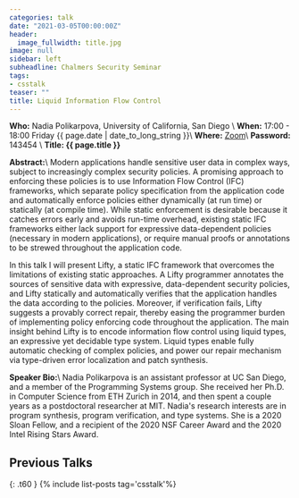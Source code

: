 ```yaml
---
categories: talk
date: "2021-03-05T00:00:00Z"
header:
  image_fullwidth: title.jpg
image: null
sidebar: left
subheadline: Chalmers Security Seminar
tags:
- csstalk
teaser: ""
title: Liquid Information Flow Control
---
```

**Who:**  Nadia Polikarpova, University of California, San Diego \\
**When:**  17:00 - 18:00 Friday {{ page.date | date_to_long_string }}\\
**Where:**  [Zoom](https://chalmers.zoom.us/my/securityseminar?pwd=UHBtVWtvSUs0STNoYTdiUmwreGRTUT09)\\
**Password:**  143454 \\
**Title: {{ page.title }}**

**Abstract:**\\
Modern applications handle sensitive user data in complex ways, subject to increasingly complex security policies. A promising approach to enforcing these policies is to use Information Flow Control (IFC) frameworks, which separate policy specification from the application code and automatically enforce policies either dynamically (at run time) or statically (at compile time). While static enforcement is desirable because it catches errors early and avoids run-time overhead, existing static IFC frameworks either lack support for expressive data-dependent policies (necessary in modern applications), or require manual proofs or annotations to be strewed throughout the application code.


In this talk I will present Lifty, a static IFC framework that overcomes the limitations of existing static approaches. A Lifty programmer annotates the sources of sensitive data with expressive, data-dependent security policies, and Lifty statically and automatically verifies that the application handles the data according to the policies. Moreover, if verification fails, Lifty suggests a provably correct repair, thereby easing the programmer burden of implementing policy enforcing code throughout the application. The main insight behind Lifty is to encode information flow control using liquid types, an expressive yet decidable type system. Liquid types enable fully automatic checking of complex policies, and power our repair mechanism via type-driven error localization and patch synthesis.



**Speaker Bio:**\\
Nadia Polikarpova is an assistant professor at UC San Diego, and a member of the Programming Systems group. She received her Ph.D. in Computer Science from ETH Zurich in 2014, and then spent a couple years as a postdoctoral researcher at MIT. Nadia's research interests are in program synthesis, program verification, and type systems. She is a 2020 Sloan Fellow, and a recipient of the 2020 NSF Career Award and the 2020 Intel Rising Stars Award.

## Previous Talks
{: .t60 }
{% include list-posts tag='csstalk'%}
